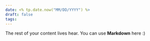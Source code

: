 ```yaml
---
date: <% tp.date.now("MM/DD/YYYY") %>
draft: false
tags:
---
```


The rest of your content lives hear.  You can use **Markdown** here :)